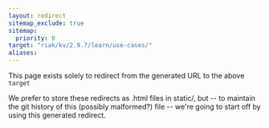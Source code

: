 ```yaml
---
layout: redirect
sitemap_exclude: true
sitemap:
  priority: 0
target: "riak/kv/2.9.7/learn/use-cases/"
aliases:
---
```


This page exists solely to redirect from the generated URL to the above `target`

We prefer to store these redirects as .html files in static/, but -- to maintain
the git history of this (possibly malformed?) file -- we're going to start off
by using this generated redirect.

